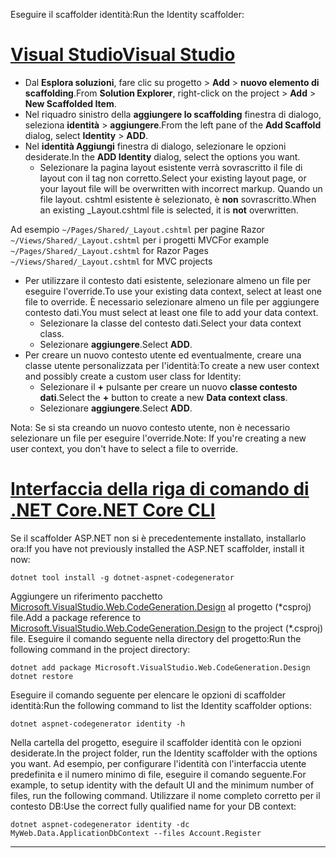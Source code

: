 <span data-ttu-id="16647-101">Eseguire il scaffolder identità:</span><span class="sxs-lookup"><span data-stu-id="16647-101">Run the Identity scaffolder:</span></span>

# <a name="visual-studiotabvisual-studio"></a>[<span data-ttu-id="16647-102">Visual Studio</span><span class="sxs-lookup"><span data-stu-id="16647-102">Visual Studio</span></span>](#tab/visual-studio)

* <span data-ttu-id="16647-103">Dal **Esplora soluzioni**, fare clic su progetto > **Add** > **nuovo elemento di scaffolding**.</span><span class="sxs-lookup"><span data-stu-id="16647-103">From **Solution Explorer**, right-click on the project > **Add** > **New Scaffolded Item**.</span></span>
* <span data-ttu-id="16647-104">Nel riquadro sinistro della **aggiungere lo scaffolding** finestra di dialogo, seleziona **identità** > **aggiungere**.</span><span class="sxs-lookup"><span data-stu-id="16647-104">From the left pane of the **Add Scaffold** dialog, select **Identity** > **ADD**.</span></span>
* <span data-ttu-id="16647-105">Nel **identità Aggiungi** finestra di dialogo, selezionare le opzioni desiderate.</span><span class="sxs-lookup"><span data-stu-id="16647-105">In the **ADD Identity** dialog, select the options you want.</span></span>
  * <span data-ttu-id="16647-106">Selezionare la pagina layout esistente verrà sovrascritto il file di layout con il tag non corretto.</span><span class="sxs-lookup"><span data-stu-id="16647-106">Select your existing layout page, or your layout file will be overwritten with incorrect markup.</span></span> <span data-ttu-id="16647-107">Quando un file layout. cshtml esistente è selezionato, è **non** sovrascritto.</span><span class="sxs-lookup"><span data-stu-id="16647-107">When an existing _Layout.cshtml file is selected, it is **not** overwritten.</span></span>

 <span data-ttu-id="16647-108">Ad esempio `~/Pages/Shared/_Layout.cshtml` per pagine Razor `~/Views/Shared/_Layout.cshtml` per i progetti MVC</span><span class="sxs-lookup"><span data-stu-id="16647-108">For example `~/Pages/Shared/_Layout.cshtml` for Razor Pages `~/Views/Shared/_Layout.cshtml` for MVC projects</span></span>
* <span data-ttu-id="16647-109">Per utilizzare il contesto dati esistente, selezionare almeno un file per eseguire l'override.</span><span class="sxs-lookup"><span data-stu-id="16647-109">To use your existing data context, select at least one file to override.</span></span> <span data-ttu-id="16647-110">È necessario selezionare almeno un file per aggiungere contesto dati.</span><span class="sxs-lookup"><span data-stu-id="16647-110">You must select at least one file to add your data context.</span></span>
  * <span data-ttu-id="16647-111">Selezionare la classe del contesto dati.</span><span class="sxs-lookup"><span data-stu-id="16647-111">Select your data context class.</span></span>
  * <span data-ttu-id="16647-112">Selezionare **aggiungere**.</span><span class="sxs-lookup"><span data-stu-id="16647-112">Select **ADD**.</span></span>
* <span data-ttu-id="16647-113">Per creare un nuovo contesto utente ed eventualmente, creare una classe utente personalizzata per l'identità:</span><span class="sxs-lookup"><span data-stu-id="16647-113">To create a new user context and possibly create a custom user class for Identity:</span></span>
  * <span data-ttu-id="16647-114">Selezionare il **+** pulsante per creare un nuovo **classe contesto dati**.</span><span class="sxs-lookup"><span data-stu-id="16647-114">Select the **+** button to create a new **Data context class**.</span></span>
  * <span data-ttu-id="16647-115">Selezionare **aggiungere**.</span><span class="sxs-lookup"><span data-stu-id="16647-115">Select **ADD**.</span></span>

<span data-ttu-id="16647-116">Nota: Se si sta creando un nuovo contesto utente, non è necessario selezionare un file per eseguire l'override.</span><span class="sxs-lookup"><span data-stu-id="16647-116">Note: If you're creating a new user context, you don't have to select a file to override.</span></span>

# <a name="net-core-clitabnetcore-cli"></a>[<span data-ttu-id="16647-117">Interfaccia della riga di comando di .NET Core</span><span class="sxs-lookup"><span data-stu-id="16647-117">.NET Core CLI</span></span>](#tab/netcore-cli)

<span data-ttu-id="16647-118">Se il scaffolder ASP.NET non si è precedentemente installato, installarlo ora:</span><span class="sxs-lookup"><span data-stu-id="16647-118">If you have not previously installed the ASP.NET scaffolder, install it now:</span></span>

```cli
dotnet tool install -g dotnet-aspnet-codegenerator
```

<span data-ttu-id="16647-119">Aggiungere un riferimento pacchetto [Microsoft.VisualStudio.Web.CodeGeneration.Design](https://www.nuget.org/packages/Microsoft.VisualStudio.Web.CodeGeneration.Design/) al progetto (\*csproj) file.</span><span class="sxs-lookup"><span data-stu-id="16647-119">Add a package reference to [Microsoft.VisualStudio.Web.CodeGeneration.Design](https://www.nuget.org/packages/Microsoft.VisualStudio.Web.CodeGeneration.Design/) to the project (\*.csproj) file.</span></span> <span data-ttu-id="16647-120">Eseguire il comando seguente nella directory del progetto:</span><span class="sxs-lookup"><span data-stu-id="16647-120">Run the following command in the project directory:</span></span>

```cli
dotnet add package Microsoft.VisualStudio.Web.CodeGeneration.Design
dotnet restore
```

<span data-ttu-id="16647-121">Eseguire il comando seguente per elencare le opzioni di scaffolder identità:</span><span class="sxs-lookup"><span data-stu-id="16647-121">Run the following command to list the Identity scaffolder options:</span></span>

```cli
dotnet aspnet-codegenerator identity -h
```

<span data-ttu-id="16647-122">Nella cartella del progetto, eseguire il scaffolder identità con le opzioni desiderate.</span><span class="sxs-lookup"><span data-stu-id="16647-122">In the project folder, run the Identity scaffolder with the options you want.</span></span> <span data-ttu-id="16647-123">Ad esempio, per configurare l'identità con l'interfaccia utente predefinita e il numero minimo di file, eseguire il comando seguente.</span><span class="sxs-lookup"><span data-stu-id="16647-123">For example, to setup identity with the default UI and the minimum number of files, run the following command.</span></span> <span data-ttu-id="16647-124">Utilizzare il nome completo corretto per il contesto DB:</span><span class="sxs-lookup"><span data-stu-id="16647-124">Use the correct fully qualified name for your DB context:</span></span>

```cli
dotnet aspnet-codegenerator identity -dc MyWeb.Data.ApplicationDbContext --files Account.Register
```

-------------
